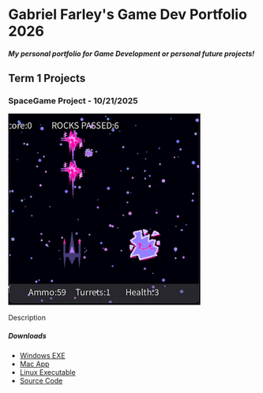 # Gabriel Farley's Game Dev Portfolio 2026
##### My personal portfolio for Game Development or personal future projects!

## Term 1 Projects

### SpaceGame Project - 10/21/2025

![AstroShot!](https://github.com/Eggz-csm/Portfolio/blob/main/images/spacegame.png?raw=true)

Description

##### Downloads
* [Windows EXE](https://github.com/Eggz-csm/Portfolio/blob/main/src/AstroShot/windows-amd64.zip)
* [Mac App](https://github.com/Eggz-csm/Portfolio/blob/main/src/SpaceGame/macos-aarch64.zip)
* [Linux Executable](https://github.com/Eggz-csm/Portfolio/blob/main/src/AstroShot/linux-amd64.zip)
* [Source Code]((https://github.com/Eggz-csm/Portfolio/tree/main/src/AstroShot))
